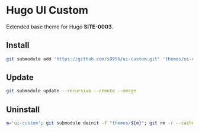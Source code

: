 # Hugo UI Custom

Extended base theme for Hugo **SITE-0003**.

## Install

```sh
git submodule add 'https://github.com/s8956/ui-custom.git' 'themes/ui-custom'
```

## Update

```sh
git submodule update --recursive --remote --merge
```

## Uninstall

```sh
m='ui-custom'; git submodule deinit -f "themes/${m}"; git rm -r --cached "themes/${m}"; rm -rf ".git/modules/themes/${m}"; rm -rf "themes/${m}"
```
